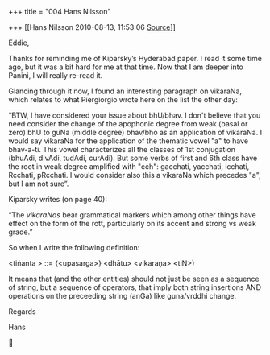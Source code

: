 +++
title = "004 Hans Nilsson"

+++
[[Hans Nilsson	2010-08-13, 11:53:06 [Source](https://groups.google.com/g/samskrita/c/LyC_mFiODXw)]]



Eddie,

Thanks for reminding me of Kiparsky’s Hyderabad paper. I read it some time ago, but it was a bit hard for me at that time. Now that I am deeper into Panini, I will really re-read it.



Glancing through it now, I found an interesting paragraph on vikaraNa, which relates to what Piergiorgio wrote here on the list the other day:



“BTW, I have considered your issue about bhU/bhav. I don't believe that you need consider the change of the apophonic degree from weak (basal or zero) bhU to guNa (middle degree) bhav/bho as an application of vikaraNa. I would say vikaraNa for the application of the thematic vowel "a" to have bhav-a-ti. This vowel characterizes all the classes of 1st conjugation (bhuAdi, dIvAdi, tudAdi, curAdi). But some verbs of first and 6th class have the root in weak degree amplified with "cch": gacchati, yacchati, icchati, Rcchati, pRcchati. I would consider also this a vikaraNa which precedes "a", but I am not sure”.



Kiparsky writes (on page 40):



“The *vikaraNas* bear grammatical markers which among other things have effect on the form of the rott, particularly on its accent and strong vs weak grade.”



So when I write the following definition:



\<tiṅanta \> ::= {\<upasarga>} \<dhātu> \<vikaraṇa> \<tiN>)



It means that (and the other entities) should not just be seen as a sequence of string, but a sequence of operators, that imply both string insertions AND operations on the preceeding string (anGa) like guna/vrddhi change.



Regards

Hans



